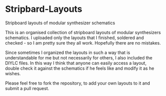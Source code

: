 # Stripbard-Layouts
Stripboard layouts of modular synthesizer schematics

This is an organised collection of stripboard layouts of modular synthesizers schematics.
I uploaded only the layouts that I finished, soldered and checked - so I am pretty sure they all work. Hopefully there are no mistakes.

Since sometimes I organized the layouts in such a way that is understandable for me but not necessarily for others, I also included the DIYLC files.
In this way I think that anyone can easily access a layout, double check it against the schematics if he feels like and modify it as he wishes. 

Please feel free to fork the repository, to add your own layouts to it and submit a pull request.





